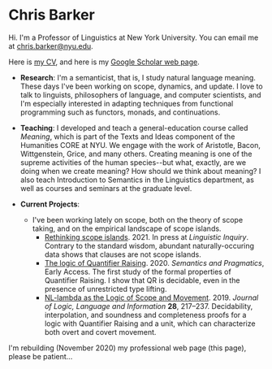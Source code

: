 # Chris Barker 

Hi.  I'm a Professor of Linguistics at New York University.  You can email me at <chris.barker@nyu.edu>.

Here is [my CV](barker-cv.pdf), and here is my [Google Scholar web page](https://scholar.google.com/citations?user=LnwVXPIAAAAJ).

* **Research**: I'm a semanticist, that is, I study natural language meaning.  These days I've been working on scope, dynamics, and update.  I love to talk to linguists, philosophers of language, and computer scientists, and I'm especially interested in adapting techniques from functional programming such as functors, monads, and continuations.   

* **Teaching**: I developed and teach a general-education course called *Meaning*, which is part of the Texts and Ideas component of the Humanities CORE at NYU.  We engage with the work of Aristotle, Bacon, Wittgenstein, Grice, and many others.  Creating meaning is one of the supreme activities of the human species--but what, exactly, are we doing when we create meaning?  How should we think about meaning?  I also teach Introduction to Semantics in the Linguistics department, as well as courses and seminars at the graduate level.

* **Current Projects**:
  * I've been working lately on scope, both on the theory of scope taking, and on the empirical landscape of scope islands.  
    * [Rethinking scope islands](https://github.com/cb125/scope-islands).  2021. In press at *Linguistic Inquiry*.  Contrary to the standard wisdom, abundant naturally-occuring data shows that clauses are not scope islands.
    * [The logic of Quantifier Raising](https://doi.org/10.3765/sp.13.20).  2020. *Semantics and Pragmatics*, Early Access.  The first study of the formal properties of Quantifier Raising.  I show that QR is decidable, even in the presence of unrestricted type lifting.
    * [NL-lambda as the Logic of Scope and Movement](https://rdcu.be/cdsdC). 2019. *Journal of Logic, Language and Information* **28**, 217–237.  Decidability, interpolation, and soundness and completeness proofs for a logic with Quantifier Raising and a unit, which can characterize both overt and covert movement.

I'm rebuilding (November 2020) my professional web page (this page), please be patient...
